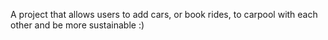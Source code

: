 A project that allows users to add cars, or book rides, to carpool with each other and be more sustainable :)
